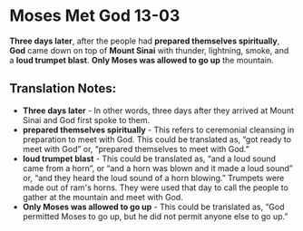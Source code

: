 Moses Met God 13-03
=====================


**Three days later**, after the people had **prepared themselves
spiritually**, **God** came down on top of **Mount Sinai** with thunder,
lightning, smoke, and a **loud trumpet blast**. **Only Moses was allowed
to go up** the mountain.

Translation Notes:
------------------

-   **Three days later** - In other words, three days after they arrived
    at Mount Sinai and God first spoke to them.
-   **prepared themselves spiritually** - This refers to ceremonial
    cleansing in preparation to meet with God. This could be translated
    as, “got ready to meet with God” or, “prepared themselves to
    meet with God.”
-   **loud trumpet blast** - This could be translated as, “and a loud
    sound came from a horn”, or “and a horn was blown and it made
    a loud sound” or, “and they heard the loud sound of a horn
    blowing.” Trumpets were made out of ram's horns. They were used that
    day to call the people to gather at the mountain and meet with God.
-   **Only Moses was allowed to go up** - This could be translated as,
    “God permitted Moses to go up, but he did not permit anyone else
    to go up.”


